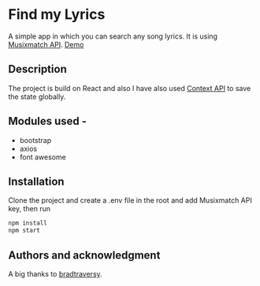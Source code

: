 # Find my Lyrics

A simple app in which you can search any song lyrics. It is using [Musixmatch API](https://developer.musixmatch.com/). [Demo](https://findmylyrics.deveshlashkari.me/)

## Description
The project is build on React and also I have also used [Context API](https://reactjs.org/docs/context.html) to save the state globally.

## Modules used  -
* bootstrap
* axios
* font awesome



## Installation

Clone the project and create a .env file in the root and add Musixmatch API key, then run

```bash
npm install 
npm start
```


## Authors and acknowledgment
A big thanks to [bradtraversy](https://github.com/bradtraversy).

